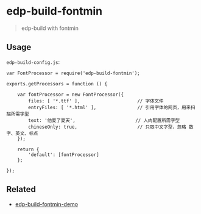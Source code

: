 # edp-build-fontmin

> edp-build with fontmin

## Usage

`edp-build-config.js`:

```
var FontProcessor = require('edp-build-fontmin');

exports.getProcessors = function () {

    var fontProcessor = new FontProcessor({
        files: [ '*.ttf' ],                     // 字体文件
        entryFiles: [ '*.html' ],               // 引用字体的网页，用来扫描所需字型
        text: '他夏了夏天',                      // 人肉配置所需字型
        chineseOnly: true,                      // 只取中文字型，忽略 数字、英文、标点
    });

    return {
        'default': [fontProcessor]
    };

});

```

## Related

- [edp-build-fontmin-demo](https://github.com/junmer/edp-build-fontmin-demo)
